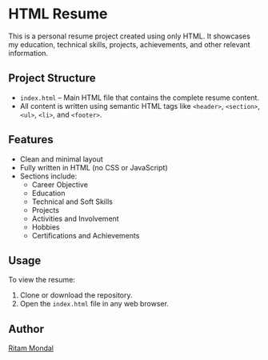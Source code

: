 # HTML Resume

This is a personal resume project created using only HTML. It showcases my education, technical skills, projects, achievements, and other relevant information.

## Project Structure

- `index.html` – Main HTML file that contains the complete resume content.
- All content is written using semantic HTML tags like `<header>`, `<section>`, `<ul>`, `<li>`, and `<footer>`.

## Features

- Clean and minimal layout
- Fully written in HTML (no CSS or JavaScript)
- Sections include:
  - Career Objective
  - Education
  - Technical and Soft Skills
  - Projects
  - Activities and Involvement
  - Hobbies
  - Certifications and Achievements

## Usage

To view the resume:

1. Clone or download the repository.
2. Open the `index.html` file in any web browser.

## Author

[Ritam Mondal](https://www.linkedin.com/in/ritam-mondal-677944322/)
